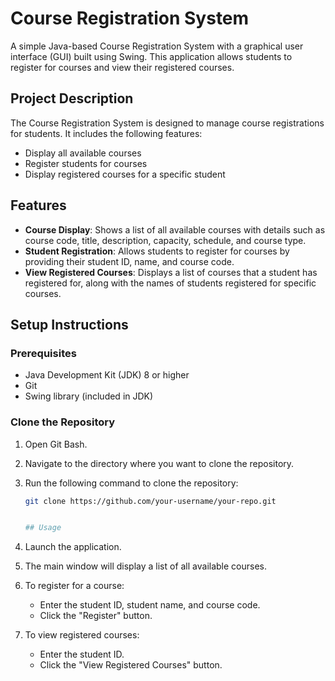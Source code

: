 # Course Registration System

A simple Java-based Course Registration System with a graphical user interface (GUI) built using Swing. This application allows students to register for courses and view their registered courses.

## Project Description

The Course Registration System is designed to manage course registrations for students. It includes the following features:
- Display all available courses
- Register students for courses
- Display registered courses for a specific student

## Features

- **Course Display**: Shows a list of all available courses with details such as course code, title, description, capacity, schedule, and course type.
- **Student Registration**: Allows students to register for courses by providing their student ID, name, and course code.
- **View Registered Courses**: Displays a list of courses that a student has registered for, along with the names of students registered for specific courses.

## Setup Instructions

### Prerequisites

- Java Development Kit (JDK) 8 or higher
- Git
- Swing library (included in JDK)

### Clone the Repository

1. Open Git Bash.
2. Navigate to the directory where you want to clone the repository.
3. Run the following command to clone the repository:

   ```sh
   git clone https://github.com/your-username/your-repo.git


   ## Usage

1. Launch the application.
2. The main window will display a list of all available courses.
3. To register for a course:
   - Enter the student ID, student name, and course code.
   - Click the "Register" button.
4. To view registered courses:
   - Enter the student ID.
   - Click the "View Registered Courses" button.


